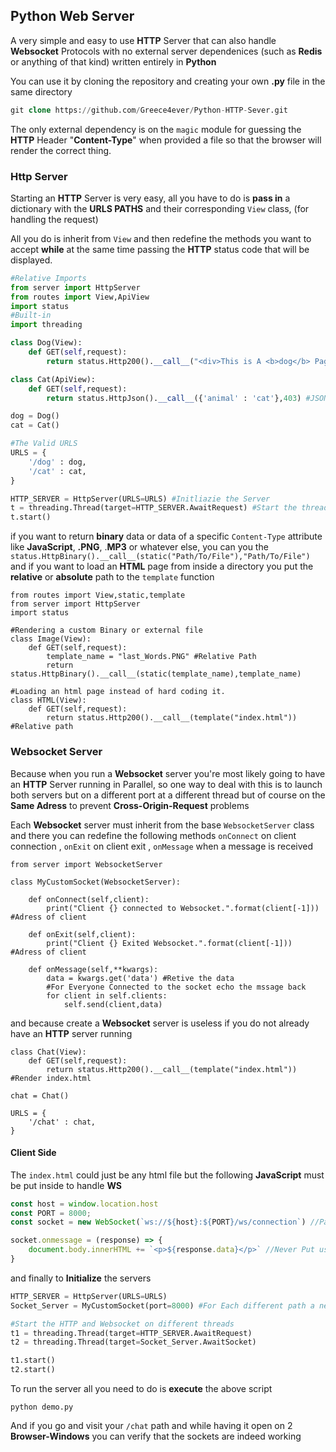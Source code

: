 ## Python Web Server

A very simple and easy to use **HTTP** Server that can also handle **Websocket** Protocols with no external server dependenices (such as **Redis** or anything of that kind) written entirely in **Python**

You can use it by cloning the repository and creating your own **.py** file in the same directory

```sql
git clone https://github.com/Greece4ever/Python-HTTP-Sever.git
```
The only external dependency is on the `magic` module for guessing the **HTTP** Header "**Content-Type**" when provided a file so that the browser will render the correct thing.


### Http Server

Starting an **HTTP** Server is very easy, all you have to  do is **pass in** a dictionary with the **URLS PATHS** and their corresponding `View` class, (for handling the request)

All you do is inherit from `View` and then redefine the methods you want to accept **while** at the same time passing the **HTTP** status code that will be displayed.

```python
#Relative Imports
from server import HttpServer
from routes import View,ApiView
import status
#Built-in
import threading

class Dog(View):
    def GET(self,request):
        return status.Http200().__call__("<div>This is A <b>dog</b> Page</div>") #HTML or Loaded File

class Cat(ApiView):
    def GET(self,request):
        return status.HttpJson().__call__({'animal' : 'cat'},403) #JSON Response and CODE

dog = Dog()
cat = Cat()

#The Valid URLS
URLS = {
    '/dog' : dog,
    '/cat' : cat,
}

HTTP_SERVER = HttpServer(URLS=URLS) #Initliazie the Server
t = threading.Thread(target=HTTP_SERVER.AwaitRequest) #Start the thread listening for connections
t.start()
```
if you want to return **binary** data or data of a specific `Content-Type` attribute like **JavaScript**, **.PNG**, .**MP3** or whatever else, you can you the `status.HttpBinary().__call__(static("Path/To/File"),"Path/To/File")` and if you want to load an **HTML** page from inside a directory you put the **relative** or **absolute** path to the `template` function

```
from routes import View,static,template
from server import HttpServer
import status

#Rendering a custom Binary or external file
class Image(View):
    def GET(self,request):
        template_name = "last_Words.PNG" #Relative Path
        return status.HttpBinary().__call__(static(template_name),template_name)

#Loading an html page instead of hard coding it.
class HTML(View):
    def GET(self,request):
        return status.Http200().__call__(template("index.html")) #Relative path
```

### Websocket Server

Because when you run a **Websocket** server you're most likely going to have an **HTTP** Server running in Parallel, so one way to deal with this is to launch both servers but on a different port at a different thread but of course on the **Same Adress** to prevent **Cross-Origin-Request** problems

Each **Websocket** server must inherit from the base `WebsocketServer` class and there you can redefine the following methods `onConnect` on client connection , `onExit` on client exit , `onMessage` when a message is received

```
from server import WebsocketServer

class MyCustomSocket(WebsocketServer):

    def onConnect(self,client):
        print("Client {} connected to Websocket.".format(client[-1])) #Adress of client

    def onExit(self,client):
        print("Client {} Exited Websocket.".format(client[-1])) #Adress of client

    def onMessage(self,**kwargs):
        data = kwargs.get('data') #Retive the data
        #For Everyone Connected to the socket echo the mssage back
        for client in self.clients:
            self.send(client,data)
```

and because create a **Websocket** server is useless if you do not already have an **HTTP** server running 

```
class Chat(View):
    def GET(self,request):
        return status.Http200().__call__(template("index.html")) #Render index.html

chat = Chat()

URLS = {
    '/chat' : chat,
}
```

#### Client Side

The `index.html` could just be any html file but the following **JavaScript** must be put inside to handle **WS**

```js
const host = window.location.host
const PORT = 8000;
const socket = new WebSocket(`ws://${host}:${PORT}/ws/connection`) //Path does not matter

socket.onmessage = (response) => {
    document.body.innerHTML += `<p>${response.data}</p>` //Never Put user-typed HTML like this
}
```

and finally to **Initialize** the servers 

```python
HTTP_SERVER = HttpServer(URLS=URLS)
Socket_Server = MyCustomSocket(port=8000) #For Each different path a new Socket Server is required

#Start the HTTP and Websocket on different threads
t1 = threading.Thread(target=HTTP_SERVER.AwaitRequest) 
t2 = threading.Thread(target=Socket_Server.AwaitSocket)

t1.start()
t2.start()
```

To run the server all you need to do is **execute** the above script 

```
python demo.py
```

And if you go and visit your `/chat` path and while having it open on 2 **Browser-Windows** you can verify that the sockets are indeed working
